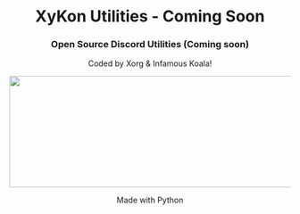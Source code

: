 <h1 align="center">XyKon Utilities - Coming Soon</h1>
<h3 align="center">Open Source Discord Utilities (Coming soon)</h3>

<p align="center">Coded by Xorg & Infamous Koala!</p>

<p align="center">
  <img width="580" height="200" src="/Resources/logo.png">
</p>

<p align = "center">Made with Python<p>
